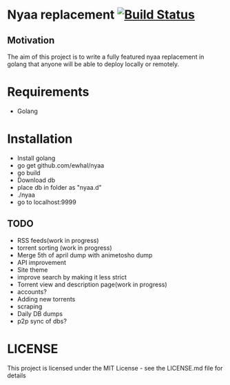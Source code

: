 # Nyaa replacement [![Build Status](https://travis-ci.org/ewhal/nyaa.svg?branch=master)](https://travis-ci.org/ewhal/nyaa)

## Motivation
The aim of this project is to write a fully featured nyaa replacement in golang
that anyone will be able to deploy locally or remotely.

# Requirements
* Golang

# Installation
* Install golang
* go get github.com/ewhal/nyaa
* go build
* Download db
* place db in folder as "nyaa.d"
* ./nyaa
* go to localhost:9999

## TODO
* RSS feeds(work in progress)
* torrent sorting (work in progress)
* Merge 5th of april dump with animetosho dump
* API improvement
* Site theme
* improve search by making it less strict
* Torrent view and description page(work in progress)
* accounts?
* Adding new torrents
* scraping
* Daily DB dumps
* p2p sync of dbs?

# LICENSE
This project is licensed under the MIT License - see the LICENSE.md file for details
